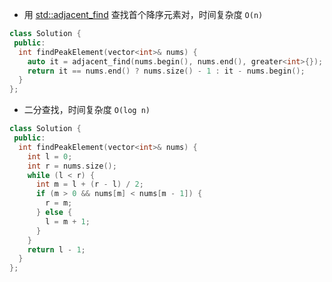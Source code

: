 * 用 [std::adjacent_find](https://en.cppreference.com/w/cpp/algorithm/adjacent_find) 查找首个降序元素对，时间复杂度 `O(n)`

```cpp
class Solution {
 public:
  int findPeakElement(vector<int>& nums) {
    auto it = adjacent_find(nums.begin(), nums.end(), greater<int>{});
    return it == nums.end() ? nums.size() - 1 : it - nums.begin();
  }
};
```

* 二分查找，时间复杂度 `O(log n)`

```cpp
class Solution {
 public:
  int findPeakElement(vector<int>& nums) {
    int l = 0;
    int r = nums.size();
    while (l < r) {
      int m = l + (r - l) / 2;
      if (m > 0 && nums[m] < nums[m - 1]) {
        r = m;
      } else {
        l = m + 1;
      }
    }
    return l - 1;
  }
};
```
